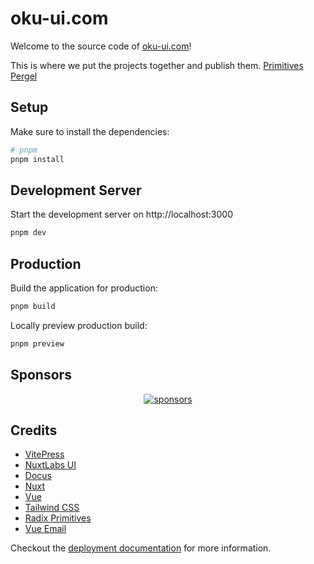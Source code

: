 # oku-ui.com

Welcome to the source code of [oku-ui.com](https://oku-ui.com)!

This is where we put the projects together and publish them.
[Primitives](https://github.com/oku-ui/primitives/tree/main/.docs)
[Pergel](https://github.com/oku-ui/pergel/tree/main/.docs)

## Setup

Make sure to install the dependencies:

```bash
# pnpm
pnpm install
```

## Development Server

Start the development server on http://localhost:3000

```bash
pnpm dev
```

## Production

Build the application for production:

```bash
pnpm build
```

Locally preview production build:

```bash
pnpm preview
```

## Sponsors

<p align="center">
  <a href="https://cdn.jsdelivr.net/gh/productdevbook/static/sponsors.svg">
    <img alt="sponsors" src='https://cdn.jsdelivr.net/gh/productdevbook/static/sponsors.svg'/>
  </a>
</p>

## Credits
- [VitePress](https://github.com/vuejs/vitepress)
- [NuxtLabs UI](https://github.com/nuxtlabs/ui)
- [Docus](https://docus.dev)
- [Nuxt](https://nuxtjs.org)
- [Vue](https://vuejs.org)
- [Tailwind CSS](https://tailwindcss.com)
- [Radix Primitives](https://radix-ui.com/primitives/docs/primitives)
- [Vue Email](https://github.com/Dave136/vue-email)

Checkout the [deployment documentation](https://v3.nuxtjs.org/docs/deployment) for more information.
